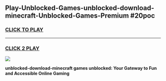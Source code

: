 
## Play-Unblocked-Games-unblocked-download-minecraft-Unblocked-Games-Premium #20poc
<h3>
<a href="https://premium.freeplayer.one?title=unblocked-download-minecraft&ref=12M">CLICK TO PLAY</a></h3>
<hr>

<h3>
<a href="https://premium.freeplayer.one?title=unblocked-download-minecraft&ref=12M">CLICK 2 PLAY</a>
  
</h3>

<a href="https://premium.freeplayer.one?title=unblocked-download-minecraft&ref=12M"><img src="https://clearcache.store/games.png"></a>


**unblocked-download-minecraft games unblocked: Your Gateway to Fun and Accessible Online Gaming**
